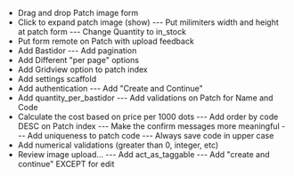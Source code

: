 * Drag and drop Patch image form
* Click to expand patch image (show)
--- Put milimiters width and height at patch form
--- Change Quantity to in_stock
* Put form remote on Patch with upload feedback
* Add Bastidor
--- Add pagination
* Add Different "per page" options
* Add Gridview option to patch index
* Add settings scaffold
* Add authentication
--- Add "Create and Continue"
* Add quantity_per_bastidor
--- Add validations on Patch for Name and Code
* Calculate the cost based on price per 1000 dots
--- Add order by code DESC on Patch index
--- Make the confirm messages more meaningful
--- Add uniqueness to patch code
--- Always save code in upper case
* Add numerical validations (greater than 0, integer, etc)
* Review image upload...
--- Add act_as_taggable
--- Add "create and continue" EXCEPT for edit